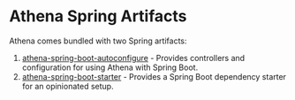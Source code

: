 Athena Spring Artifacts
=======================

Athena comes bundled with two Spring artifacts:

1. [athena-spring-boot-autoconfigure] - Provides controllers and configuration for using Athena with Spring Boot.
2. [athena-spring-boot-starter] - Provides a Spring Boot dependency starter for an opinionated setup.

[athena-spring-boot-autoconfigure]: https://github.com/paion-data/athena/tree/master/athena-spring/athena-spring-boot-autoconfigure/README.md
[athena-spring-boot-starter]: https://github.com/paion-data/athena/tree/master/athena-spring/athena-spring-boot-starter/README.md
